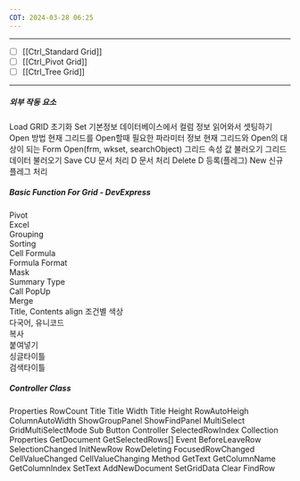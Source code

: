 ```yaml
---
CDT: 2024-03-28 06:25
---
```

---
- [ ] [[Ctrl_Standard Grid]]
- [ ] [[Ctrl_Pivot Grid]]
- [ ] [[Ctrl_Tree Grid]]
---
##### 외부 작동 요소
Load
	GRID 초기화
	Set 기본정보
	데이터베이스에서 컬럼 정보 읽어와서 셋팅하기
Open 방법
	현재 그리드를 Open할때 필요한 파라미터 정보
	현재 그리드와 Open의 대상이 되는 Form
	Open<T>(frm, wkset, searchObject)
그리드 속성 값 불러오기
그리드 데이터 불러오기
Save
	CU 문서 처리
	D 문서 처리
Delete
	D 등록(플레그)
New
	신규 플레그 처리

##### Basic Function For Grid - DevExpress
Pivot		
Excel		
Grouping		
Sorting		
Cell Formula		
	Formula	
	Format	
	Mask	
	Summary Type	
	Call PopUp	
	Merge	
	Title, Contents	
		align
조건별 색상		
다국어, 유니코드		
복사		
붙여넣기		
싱글타이틀		
검색타이틀		

##### Controller Class 
Properties
	RowCount
	Title
	Title Width
	Title Height
	RowAutoHeigh
	ColumnAutoWidth
	ShowGroupPanel
	ShowFindPanel
	MultiSelect
	GridMultiSelectMode
	Sub Button Controller
	SelectedRowIndex
	Collection Properties
		GetDocument<T>
		GetSelectedRows[]
Event
	BeforeLeaveRow
	SelectionChanged
	InitNewRow
	RowDeleting
	FocusedRowChanged
	CellValueChanged
	CellValueChanging
Method
	GetText
	GetColumnName
	GetColumnIndex
	SetText
	AddNewDocument
	SetGridData
	Clear
	FindRow
